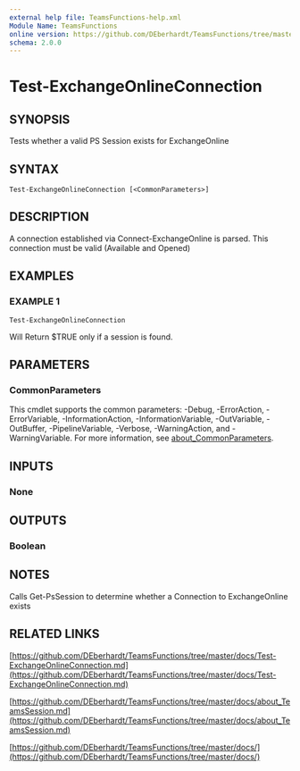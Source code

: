 ```yaml
---
external help file: TeamsFunctions-help.xml
Module Name: TeamsFunctions
online version: https://github.com/DEberhardt/TeamsFunctions/tree/master/docs/Test-ExchangeOnlineConnection.md
schema: 2.0.0
---
```


# Test-ExchangeOnlineConnection

## SYNOPSIS
Tests whether a valid PS Session exists for ExchangeOnline

## SYNTAX

```
Test-ExchangeOnlineConnection [<CommonParameters>]
```

## DESCRIPTION
A connection established via Connect-ExchangeOnline is parsed.
This connection must be valid (Available and Opened)

## EXAMPLES

### EXAMPLE 1
```
Test-ExchangeOnlineConnection
```

Will Return $TRUE only if a session is found.

## PARAMETERS

### CommonParameters
This cmdlet supports the common parameters: -Debug, -ErrorAction, -ErrorVariable, -InformationAction, -InformationVariable, -OutVariable, -OutBuffer, -PipelineVariable, -Verbose, -WarningAction, and -WarningVariable. For more information, see [about_CommonParameters](http://go.microsoft.com/fwlink/?LinkID=113216).

## INPUTS

### None
## OUTPUTS

### Boolean
## NOTES
Calls Get-PsSession to determine whether a Connection to ExchangeOnline exists

## RELATED LINKS

[https://github.com/DEberhardt/TeamsFunctions/tree/master/docs/Test-ExchangeOnlineConnection.md](https://github.com/DEberhardt/TeamsFunctions/tree/master/docs/Test-ExchangeOnlineConnection.md)

[https://github.com/DEberhardt/TeamsFunctions/tree/master/docs/about_TeamsSession.md](https://github.com/DEberhardt/TeamsFunctions/tree/master/docs/about_TeamsSession.md)

[https://github.com/DEberhardt/TeamsFunctions/tree/master/docs/](https://github.com/DEberhardt/TeamsFunctions/tree/master/docs/)

